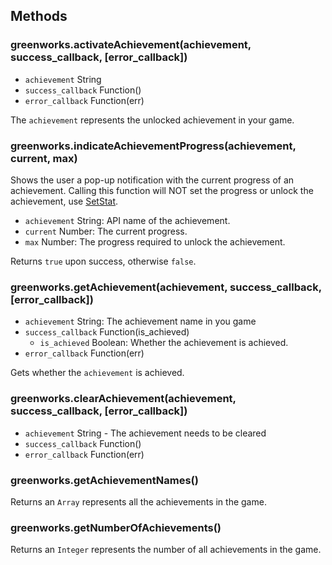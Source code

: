 ## Methods

### greenworks.activateAchievement(achievement, success_callback, [error_callback])

* `achievement` String
* `success_callback` Function()
* `error_callback` Function(err)

The `achievement` represents the unlocked achievement in your game.

### greenworks.indicateAchievementProgress(achievement, current, max)

Shows the user a pop-up notification with the current progress of an achievement.
Calling this function will NOT set the progress or unlock the achievement, use [SetStat](https://partner.steamgames.com/doc/api/ISteamUserStats#SetStat).

* `achievement` String: API name of the achievement.
* `current` Number: The current progress.
* `max` Number: The progress required to unlock the achievement.

Returns `true` upon success, otherwise `false`.

### greenworks.getAchievement(achievement, success_callback, [error_callback])

* `achievement` String: The achievement name in you game
* `success_callback` Function(is_achieved)
  * `is_achieved` Boolean: Whether the achievement is achieved.
* `error_callback` Function(err)

Gets whether the `achievement` is achieved.

### greenworks.clearAchievement(achievement, success_callback, [error_callback])

* `achievement` String - The achievement needs to be cleared
* `success_callback` Function()
* `error_callback` Function(err)

### greenworks.getAchievementNames()

Returns an `Array` represents all the achievements in the game.

### greenworks.getNumberOfAchievements()

Returns an `Integer` represents the number of all achievements in the game.
